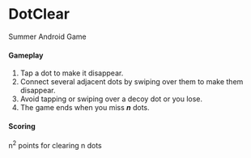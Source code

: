 DotClear
========

Summer Android Game


#### Gameplay ####
1. Tap a dot to make it disappear.
2. Connect several adjacent dots by swiping over them to make them disappear.
3. Avoid tapping or swiping over a decoy dot or you lose.
4. The game ends when you miss ***n*** dots.


#### Scoring ####
n<sup>2</sup> points for clearing n dots
